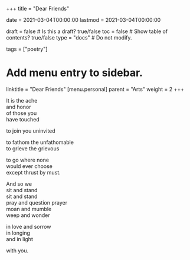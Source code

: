 +++
title = "Dear Friends"

date = 2021-03-04T00:00:00
lastmod = 2021-03-04T00:00:00

draft = false  # Is this a draft? true/false
toc = false  # Show table of contents? true/false
type = "docs"  # Do not modify.

tags = ["poetry"]

# Add menu entry to sidebar.
linktitle = "Dear Friends"
[menu.personal]
  parent = "Arts"
  weight = 2
+++

It is the ache</br>
and honor</br>
of those you</br>
have touched</br>

to join you uninvited</br>

to fathom the unfathomable</br>
to grieve the grievous</br>

to go where none</br>
would ever choose</br>
except thrust by must.

And so we</br>
sit and stand</br>
sit and stand</br>
pray and question prayer</br>
moan and mumble</br>
weep and wonder</br>

in love and sorrow</br>
in longing</br>
and in light</br>

with you.

